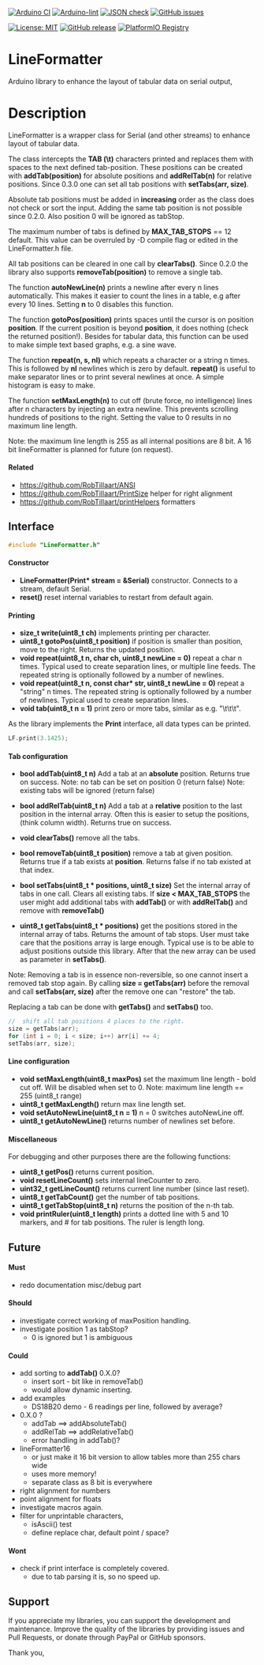 
[![Arduino CI](https://github.com/RobTillaart/LineFormatter/workflows/Arduino%20CI/badge.svg)](https://github.com/marketplace/actions/arduino_ci)
[![Arduino-lint](https://github.com/RobTillaart/LineFormatter/actions/workflows/arduino-lint.yml/badge.svg)](https://github.com/RobTillaart/LineFormatter/actions/workflows/arduino-lint.yml)
[![JSON check](https://github.com/RobTillaart/LineFormatter/actions/workflows/jsoncheck.yml/badge.svg)](https://github.com/RobTillaart/LineFormatter/actions/workflows/jsoncheck.yml)
[![GitHub issues](https://img.shields.io/github/issues/RobTillaart/LineFormatter.svg)](https://github.com/RobTillaart/LineFormatter/issues)

[![License: MIT](https://img.shields.io/badge/license-MIT-green.svg)](https://github.com/RobTillaart/LineFormatter/blob/master/LICENSE)
[![GitHub release](https://img.shields.io/github/release/RobTillaart/LineFormatter.svg?maxAge=3600)](https://github.com/RobTillaart/LineFormatter/releases)
[![PlatformIO Registry](https://badges.registry.platformio.org/packages/robtillaart/library/LineFormatter.svg)](https://registry.platformio.org/libraries/robtillaart/LineFormatter)


# LineFormatter

Arduino library to enhance the layout of tabular data on serial output,


# Description

LineFormatter is a wrapper class for Serial (and other streams) to enhance 
layout of tabular data.

The class intercepts the **TAB (\t)** characters printed and replaces them with spaces to
the next defined tab-position. These positions can be created with **addTab(position)** 
for absolute positions and **addRelTab(n)** for relative positions.
Since 0.3.0 one can set all tab positions with **setTabs(arr, size)**.

Absolute tab positions must be added in **increasing** order as the class does not
check or sort the input. Adding the same tab position is not possible since 0.2.0.
Also position 0 will be ignored as tabStop.

The maximum number of tabs is defined by **MAX_TAB_STOPS** == 12 default. 
This value can be overruled by -D compile flag or edited in the LineFormatter.h file.

All tab positions can be cleared in one call by **clearTabs()**.
Since 0.2.0 the library also supports **removeTab(position)** to remove a single tab.

The function **autoNewLine(n)** prints a newline after every n lines automatically. 
This makes it easier to count the lines in a table, e.g after every 10 lines.
Setting **n** to 0 disables this function.

The function **gotoPos(position)** prints spaces until the cursor is on position **position**.
If the current position is beyond **position**, it does nothing (check the returned position!).
Besides for tabular data, this function can be used to make simple text based 
graphs, e.g. a sine wave.

The function **repeat(n, s, nl)** which repeats a character or a string n times.
This is followed by **nl** newlines which is zero by default.
**repeat()** is useful to make separator lines or to print several newlines at once.
A simple histogram is easy to make.

The function **setMaxLength(n)** to cut off (brute force, no intelligence) lines 
after n characters by injecting an extra newline. This prevents scrolling hundreds
of positions to the right. 
Setting the value to 0 results in no maximum line length.

Note: the maximum line length is 255 as all internal positions are 8 bit.
A 16 bit lineFormatter is planned for future (on request).


#### Related

- https://github.com/RobTillaart/ANSI
- https://github.com/RobTillaart/PrintSize  helper for right alignment
- https://github.com/RobTillaart/printHelpers  formatters


## Interface

```cpp
#include "LineFormatter.h"
```

#### Constructor

- **LineFormatter(Print\* stream = &Serial)** constructor.
Connects to a stream, default Serial.
- **reset()** reset internal variables to restart from default again.


#### Printing

- **size_t write(uint8_t ch)** implements printing per character.
- **uint8_t gotoPos(uint8_t position)** if position is smaller than position, move to the right.
Returns the updated position.
- **void repeat(uint8_t n, char ch, uint8_t newLine = 0)** repeat a char n times.
Typical used to create separation lines, or multiple line feeds.
The repeated string is optionally followed by a number of newlines.
- **void repeat(uint8_t n, const char\* str, uint8_t newLine = 0)** repeat a "string" n times.
The repeated string is optionally followed by a number of newlines.
Typical used to create separation lines.
- **void tab(uint8_t n = 1)** print zero or more tabs, similar as e.g. "\t\t\t".


As the library implements the **Print** interface, all data types can be printed.

```cpp
LF.print(3.1425);
```

#### Tab configuration

- **bool addTab(uint8_t n)** Add a tab at an **absolute** position. 
Returns true on success.
Note: no tab can be set on position 0 (return false)
Note: existing tabs will be ignored (return false)
- **bool addRelTab(uint8_t n)** Add a tab at a **relative** position to the last 
position in the internal array.
Often this is easier to setup the positions, (think column width).
Returns true on success.
- **void clearTabs()** remove all the tabs.
- **bool removeTab(uint8_t position)** remove a tab at given position.
Returns true if a tab exists at **position**.
Returns false if no tab existed at that index.


- **bool setTabs(uint8_t \* positions, uint8_t size)** Set the internal array 
of tabs in one call. Clears all existing tabs.
If **size < MAX_TAB_STOPS** the user might add additional tabs with **addTab()** 
or with **addRelTab()** and remove with **removeTab()**
- **uint8_t getTabs(uint8_t \* positions)** get the positions stored in the 
internal array of tabs. Returns the amount of tab stops.
User must take care that the positions array is large enough.
Typical use is to be able to adjust positions outside this library.
After that the new array can be used as parameter in **setTabs()**.


Note: 
Removing a tab is in essence non-reversible, so one cannot insert a removed tab stop again.
By calling **size = getTabs(arr)** before the removal and call **setTabs(arr, size)** after 
the remove one can "restore" the tab.

Replacing a tab can be done with **getTabs()** and **setTabs()** too.

```cpp
//  shift all tab positions 4 places to the right.
size = getTabs(arr);
for (int i = 0; i < size; i++) arr[i] += 4;
setTabs(arr, size);
```


#### Line configuration

- **void setMaxLength(uint8_t maxPos)** set the maximum line length - bold cut off.
Will be disabled when set to 0.
Note: maximum line length == 255 (uint8_t range)
- **uint8_t getMaxLength()** return max line length set.
- **void setAutoNewLine(uint8_t n = 1)** n = 0 switches autoNewLine off.
- **uint8_t getAutoNewLine()** returns number of newlines set before.


#### Miscellaneous

For debugging and other purposes there are the following functions:

- **uint8_t getPos()** returns current position.
- **void resetLineCount()** sets internal lineCounter to zero.
- **uint32_t getLineCount()** returns current line number (since last reset).
- **uint8_t getTabCount()** get the number of tab positions.
- **uint8_t getTabStop(uint8_t n)** returns the position of the n-th tab.
- **void printRuler(uint8_t length)** prints a dotted line with 5 and 10 markers, 
and # for tab positions.
The ruler is length long.


## Future

#### Must

- redo documentation misc/debug part

#### Should

- investigate correct working of maxPosition handling.
- investigate position 1 as tabStop?
  - 0 is ignored but 1 is ambiguous

#### Could

- add sorting to **addTab()**  0.X.0?
  - insert sort - bit like in removeTab()
  - would allow dynamic inserting.
- add examples
  - DS18B20 demo  - 6 readings per line, followed by average?
- 0.X.0 ?
  - addTab ==> addAbsoluteTab()
  - addRelTab ==> addRelativeTab()
  - error handling in addTab()?
- lineFormatter16
  - or just make it 16 bit version to allow tables more than 255 chars wide
  - uses more memory!
  - separate class as 8 bit is everywhere
- right alignment for numbers
- point alignment for floats
- investigate macros again.
- filter for unprintable characters,
  - isAscii() test
  - define replace char, default point / space?
  
#### Wont

- check if print interface is completely covered.
  - due to tab parsing it is, so no speed up.


## Support

If you appreciate my libraries, you can support the development and maintenance.
Improve the quality of the libraries by providing issues and Pull Requests, or
donate through PayPal or GitHub sponsors.

Thank you,

